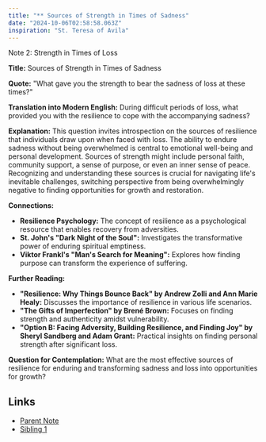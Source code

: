 ```yaml
---
title: "** Sources of Strength in Times of Sadness"
date: "2024-10-06T02:58:58.063Z"
inspiration: "St. Teresa of Avila"
---
```


Note 2: Strength in Times of Loss

**Title:** Sources of Strength in Times of Sadness

**Quote:** "What gave you the strength to bear the sadness of loss at these times?"

**Translation into Modern English:** During difficult periods of loss, what provided you with the resilience to cope with the accompanying sadness?

**Explanation:** This question invites introspection on the sources of resilience that individuals draw upon when faced with loss. The ability to endure sadness without being overwhelmed is central to emotional well-being and personal development. Sources of strength might include personal faith, community support, a sense of purpose, or even an inner sense of peace. Recognizing and understanding these sources is crucial for navigating life's inevitable challenges, switching perspective from being overwhelmingly negative to finding opportunities for growth and restoration.

**Connections:**
- **Resilience Psychology:** The concept of resilience as a psychological resource that enables recovery from adversities.
- **St. John's "Dark Night of the Soul":** Investigates the transformative power of enduring spiritual emptiness.
- **Viktor Frankl's "Man's Search for Meaning":** Explores how finding purpose can transform the experience of suffering.

**Further Reading:**
- **"Resilience: Why Things Bounce Back" by Andrew Zolli and Ann Marie Healy:** Discusses the importance of resilience in various life scenarios.
- **"The Gifts of Imperfection" by Brené Brown:** Focuses on finding strength and authenticity amidst vulnerability.
- **"Option B: Facing Adversity, Building Resilience, and Finding Joy" by Sheryl Sandberg and Adam Grant:** Practical insights on finding personal strength after significant loss.

**Question for Contemplation:** What are the most effective sources of resilience for enduring and transforming sadness and loss into opportunities for growth?



## Links

- [Parent Note](/parent-note.md)
- [Sibling 1](/zettel1.md)
